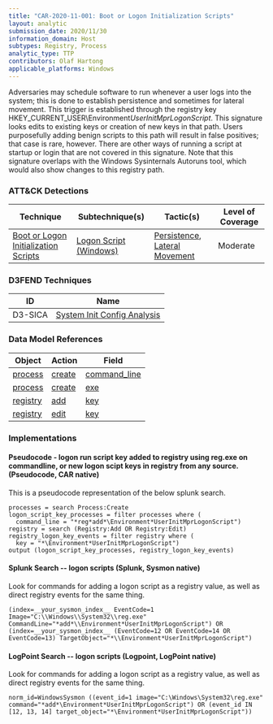 ```yaml
---
title: "CAR-2020-11-001: Boot or Logon Initialization Scripts"
layout: analytic
submission_date: 2020/11/30
information_domain: Host
subtypes: Registry, Process
analytic_type: TTP
contributors: Olaf Hartong
applicable_platforms: Windows
---
```



Adversaries may schedule software to run whenever a user logs into the system; this is done to establish persistence and sometimes for lateral movement. This trigger is established through the registry key HKEY_CURRENT_USER\Environment*UserInitMprLogonScript*. This signature looks edits to existing keys or creation of new keys in that path. Users purposefully adding benign scripts to this path will result in false positives; that case is rare, however. There are other ways of running a script at startup or login that are not covered in this signature. Note that this signature overlaps with the Windows Sysinternals Autoruns tool, which would also show changes to this registry path.  


### ATT&CK Detections

|Technique|Subtechnique(s)|Tactic(s)|Level of Coverage|
|---|---|---|---|
|[Boot or Logon Initialization Scripts](https://attack.mitre.org/techniques/T1037/)|[Logon Script (Windows)](https://attack.mitre.org/techniques/T1037/001/)|[Persistence](https://attack.mitre.org/tactics/TA0003/), [Lateral Movement](https://attack.mitre.org/tactics/TA0008/)|Moderate|


### D3FEND Techniques

|ID|Name|
|---|---| 
|D3-SICA | [System Init Config Analysis](https://d3fend.mitre.org/technique/d3f:SystemInitConfigAnalysis)| 



### Data Model References

|Object|Action|Field|
|---|---|---|
|[process](/data_model/process) | [create](/data_model/process#create) | [command_line](/data_model/process#command_line) |
|[process](/data_model/process) | [create](/data_model/process#create) | [exe](/data_model/process#exe) |
|[registry](/data_model/registry) | [add](/data_model/registry#add) | [key](/data_model/registry#key) |
|[registry](/data_model/registry) | [edit](/data_model/registry#edit) | [key](/data_model/registry#key) |



### Implementations

#### Pseudocode - logon run script key added to registry using reg.exe on commandline, or new logon scipt keys in registry from any source. (Pseudocode, CAR native)


This is a pseudocode representation of the below splunk search.


```
processes = search Process:Create
logon_script_key_processes = filter processes where (
  command_line = "*reg*add*\Environment*UserInitMprLogonScript")
registry = search (Registry:Add OR Registry:Edit)
registry_logon_key_events = filter registry where (
  key = "*\Environment*UserInitMprLogonScript")
output (logon_script_key_processes, registry_logon_key_events)
```


#### Splunk Search -- logon scripts (Splunk, Sysmon native)


Look for commands for adding a logon script as a registry value, as well as direct registry events for the same thing.


```
(index=__your_sysmon_index__ EventCode=1 Image="C:\\Windows\\System32\\reg.exe" CommandLine="*add*\\Environment*UserInitMprLogonScript") OR (index=__your_sysmon_index__ (EventCode=12 OR EventCode=14 OR EventCode=13) TargetObject="*\\Environment*UserInitMprLogonScript")
```


#### LogPoint Search -- logon scripts (Logpoint, LogPoint native)


Look for commands for adding a logon script as a registry value, as well as direct registry events for the same thing.


```
norm_id=WindowsSysmon ((event_id=1 image="C:\Windows\System32\reg.exe" command="*add*\Environment*UserInitMprLogonScript") OR (event_id IN [12, 13, 14] target_object="*\Environment*UserInitMprLogonScript"))
```





